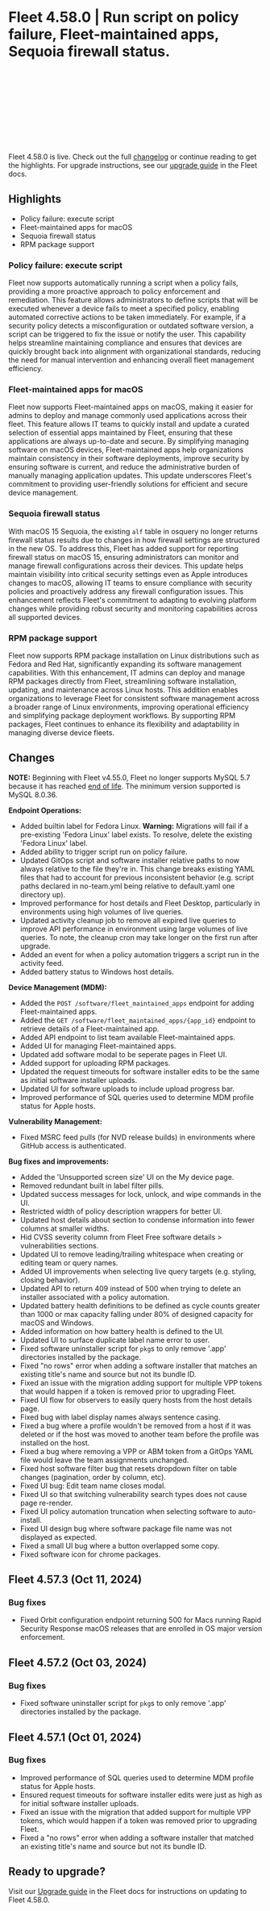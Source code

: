 # Fleet 4.58.0 | Run script on policy failure, Fleet-maintained apps, Sequoia firewall status.

<div purpose="embedded-content">
   <iframe src="ttps://www.youtube.com/embed/2vJsE5K4ru4?si=iKjxLYHw1PUTAdTV" frameborder="0" allowfullscreen></iframe>
</div>

Fleet 4.58.0 is live. Check out the full [changelog](https://github.com/fleetdm/fleet/releases/tag/fleet-v4.58.0) or continue reading to get the highlights.
For upgrade instructions, see our [upgrade guide](https://fleetdm.com/docs/deploying/upgrading-fleet) in the Fleet docs.

## Highlights
* Policy failure: execute script
* Fleet-maintained apps for macOS
* Sequoia firewall status
* RPM package support

### Policy failure: execute script

Fleet now supports automatically running a script when a policy fails, providing a more proactive approach to policy enforcement and remediation. This feature allows administrators to define scripts that will be executed whenever a device fails to meet a specified policy, enabling automated corrective actions to be taken immediately. For example, if a security policy detects a misconfiguration or outdated software version, a script can be triggered to fix the issue or notify the user. This capability helps streamline maintaining compliance and ensures that devices are quickly brought back into alignment with organizational standards, reducing the need for manual intervention and enhancing overall fleet management efficiency.

### Fleet-maintained apps for macOS

Fleet now supports Fleet-maintained apps on macOS, making it easier for admins to deploy and manage commonly used applications across their fleet. This feature allows IT teams to quickly install and update a curated selection of essential apps maintained by Fleet, ensuring that these applications are always up-to-date and secure. By simplifying managing software on macOS devices, Fleet-maintained apps help organizations maintain consistency in their software deployments, improve security by ensuring software is current, and reduce the administrative burden of manually managing application updates. This update underscores Fleet's commitment to providing user-friendly solutions for efficient and secure device management.

### Sequoia firewall status

With macOS 15 Sequoia, the existing `alf` table in osquery no longer returns firewall status results due to changes in how firewall settings are structured in the new OS. To address this, Fleet has added support for reporting firewall status on macOS 15, ensuring administrators can monitor and manage firewall configurations across their devices. This update helps maintain visibility into critical security settings even as Apple introduces changes to macOS, allowing IT teams to ensure compliance with security policies and proactively address any firewall configuration issues. This enhancement reflects Fleet's commitment to adapting to evolving platform changes while providing robust security and monitoring capabilities across all supported devices.

### RPM package support

Fleet now supports RPM package installation on Linux distributions such as Fedora and Red Hat, significantly expanding its software management capabilities. With this enhancement, IT admins can deploy and manage RPM packages directly from Fleet, streamlining software installation, updating, and maintenance across Linux hosts. This addition enables organizations to leverage Fleet for consistent software management across a broader range of Linux environments, improving operational efficiency and simplifying package deployment workflows. By supporting RPM packages, Fleet continues to enhance its flexibility and adaptability in managing diverse device fleets.

## Changes

**NOTE:** Beginning with Fleet v4.55.0, Fleet no longer supports MySQL 5.7 because it has reached [end of life](https://mattermost.com/blog/mysql-5-7-reached-eol-upgrade-to-mysql-8-x-today/#:~:text=In%20October%202023%2C%20MySQL%205.7,to%20upgrade%20to%20MySQL%208.). The minimum version supported is MySQL 8.0.36.

**Endpoint Operations:**

* Added builtin label for Fedora Linux.  **Warning:** Migrations will fail if a pre-existing 'Fedora Linux' label exists. To resolve, delete the existing 'Fedora Linux' label.
* Added ability to trigger script run on policy failure.
* Updated GitOps script and software installer relative paths to now always relative to the file they're in. This change breaks existing YAML files that had to account for previous inconsistent behavior (e.g. script paths declared in no-team.yml being relative to default.yaml one directory up).
* Improved performance for host details and Fleet Desktop, particularly in environments using high volumes of live queries.
* Updated activity cleanup job to remove all expired live queries to improve API performance in environment using large volumes of live queries.  To note, the cleanup cron may take longer on the first run after upgrade.
* Added an event for when a policy automation triggers a script run in the activity feed.
* Added battery status to Windows host details.

**Device Management (MDM):**

* Added the `POST /software/fleet_maintained_apps` endpoint for adding Fleet-maintained apps.
* Added the `GET /software/fleet_maintained_apps/{app_id}` endpoint to retrieve details of a Fleet-maintained app.
* Added API endpoint to list team available Fleet-maintained apps.
* Added UI for managing Fleet-maintained apps.
* Updated add software modal to be seperate pages in Fleet UI.
* Added support for uploading RPM packages.
* Updated the request timeouts for software installer edits to be the same as initial software installer uploads.
* Updated UI for software uploads to include upload progress bar.
* Improved performance of SQL queries used to determine MDM profile status for Apple hosts.

**Vulnerability Management:**

* Fixed MSRC feed pulls (for NVD release builds) in environments where GitHub access is authenticated.

**Bug fixes and improvements:**

* Added the 'Unsupported screen size' UI on the My device page.
* Removed redundant built in label filter pills.
* Updated success messages for lock, unlock, and wipe commands in the UI.
* Restricted width of policy description wrappers for better UI.
* Updated host details about section to condense information into fewer columns at smaller widths.
* Hid CVSS severity column from Fleet Free software details > vulnerabilities sections.
* Updated UI to remove leading/trailing whitespace when creating or editing team or query names.
* Added UI improvements when selecting live query targets (e.g. styling, closing behavior).
* Updated API to return 409 instead of 500 when trying to delete an installer associated with a policy automation.
* Updated battery health definitions to be defined as cycle counts greater than 1000 or max capacity falling under 80% of designed capacity for macOS and Windows.
* Added information on how battery health is defined to the UI.
* Updated UI to surface duplicate label name error to user.
* Fixed software uninstaller script for `pkg`s to only remove '.app' directories installed by the package.
* Fixed "no rows" error when adding a software installer that matches an existing title's name and source but not its bundle ID.
* Fixed an issue with the migration adding support for multiple VPP tokens that would happen if a token is removed prior to upgrading Fleet.
* Fixed UI flow for observers to easily query hosts from the host details page.
* Fixed bug with label display names always sentence casing.
* Fixed a bug where a profile wouldn't be removed from a host if it was deleted or if the host was moved to another team before the profile was installed on the host.
* Fixed a bug where removing a VPP or ABM token from a GitOps YAML file would leave the team assignments unchanged.
* Fixed host software filter bug that resets dropdown filter on table changes (pagination, order by column, etc).
* Fixed UI bug: Edit team name closes modal.
* Fixed UI so that switching vulnerability search types does not cause page re-render.
* Fixed UI policy automation truncation when selecting software to auto-install.
* Fixed UI design bug where software package file name was not displayed as expected.
* Fixed a small UI bug where a button overlapped some copy.
* Fixed software icon for chrome packages.

## Fleet 4.57.3 (Oct 11, 2024)

### Bug fixes

* Fixed Orbit configuration endpoint returning 500 for Macs running Rapid Security Response macOS releases that are enrolled in OS major version enforcement.

## Fleet 4.57.2 (Oct 03, 2024)

### Bug fixes

* Fixed software uninstaller script for `pkg`s to only remove '.app' directories installed by the package.

## Fleet 4.57.1 (Oct 01, 2024)

### Bug fixes

* Improved performance of SQL queries used to determine MDM profile status for Apple hosts.
* Ensured request timeouts for software installer edits were just as high as for initial software installer uploads.
* Fixed an issue with the migration that added support for multiple VPP tokens, which would happen if a token was removed prior to upgrading Fleet.
* Fixed a "no rows" error when adding a software installer that matched an existing title's name and source but not its bundle ID.

## Ready to upgrade?

Visit our [Upgrade guide](https://fleetdm.com/docs/deploying/upgrading-fleet) in the Fleet docs for instructions on updating to Fleet 4.58.0.

<meta name="category" value="releases">
<meta name="authorFullName" value="JD Strong">
<meta name="authorGitHubUsername" value="spokanemac">
<meta name="publishedOn" value="2024-10-16">
<meta name="articleTitle" value="Fleet 4.58.0 | Run script on policy failure, Fleet-maintained apps, Sequoia firewall status.">
<meta name="articleImageUrl" value="../website/assets/images/articles/fleet-4.58.0-1600x900@2x.png">
